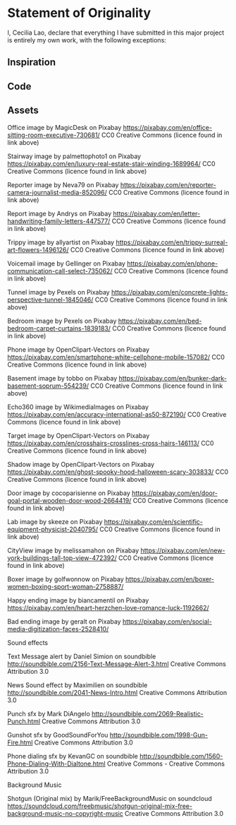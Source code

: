 # Statement of Originality

I, Cecilia Lao, declare that everything I have submitted in this major
project is entirely my own work, with the following exceptions:

## Inspiration

## Code

## Assets

Office image by MagicDesk on Pixabay
https://pixabay.com/en/office-sitting-room-executive-730681/
CC0 Creative Commons (licence found in link above)

Stairway image by palmettophoto1 on Pixabay
https://pixabay.com/en/luxury-real-estate-stair-winding-1689964/
CC0 Creative Commons (licence found in link above)

Reporter image by Neva79 on Pixabay
https://pixabay.com/en/reporter-camera-journalist-media-852096/
CC0 Creative Commons (licence found in link above)

Report image by Andrys on Pixabay
https://pixabay.com/en/letter-handwriting-family-letters-447577/
CC0 Creative Commons (licence found in link above)

Trippy image by allyartist on Pixabay
https://pixabay.com/en/trippy-surreal-art-flowers-1496126/
CC0 Creative Commons (licence found in link above)

Voicemail image by Gellinger on Pixabay
https://pixabay.com/en/phone-communication-call-select-735062/
CC0 Creative Commons (licence found in link above)

Tunnel image by Pexels on Pixabay
https://pixabay.com/en/concrete-lights-perspective-tunnel-1845046/
CC0 Creative Commons (licence found in link above)

Bedroom image by Pexels on Pixabay
https://pixabay.com/en/bed-bedroom-carpet-curtains-1839183/
CC0 Creative Commons (licence found in link above)

Phone image by OpenClipart-Vectors on Pixabay
https://pixabay.com/en/smartphone-white-cellphone-mobile-157082/
CC0 Creative Commons (licence found in link above)

Basement image by tobbo on Pixabay
https://pixabay.com/en/bunker-dark-basement-soprum-554239/
CC0 Creative Commons (licence found in link above)

Echo360 image by WikimediaImages on Pixabay
https://pixabay.com/en/accuracy-international-as50-872190/
CC0 Creative Commons (licence found in link above)

Target image by OpenClipart-Vectors on Pixabay
https://pixabay.com/en/crosshairs-crosslines-cross-hairs-146113/
CC0 Creative Commons (licence found in link above)

Shadow image by OpenClipart-Vectors on Pixabay
https://pixabay.com/en/ghost-spooky-hood-halloween-scary-303833/
CC0 Creative Commons (licence found in link above)

Door image by cocoparisienne on Pixabay
https://pixabay.com/en/door-goal-portal-wooden-door-wood-2664419/
CC0 Creative Commons (licence found in link above)

Lab image by skeeze on Pixabay
https://pixabay.com/en/scientific-equipment-physicist-2040795/
CC0 Creative Commons (licence found in link above)

CityView image by melissamahon on Pixabay
https://pixabay.com/en/new-york-buildings-tall-top-view-472392/
CC0 Creative Commons (licence found in link above)

Boxer image by golfwonnow on Pixabay
https://pixabay.com/en/boxer-women-boxing-sport-woman-2758887/

Happy ending image by biancamentil on Pixabay
https://pixabay.com/en/heart-herzchen-love-romance-luck-1192662/

Bad ending image by geralt on Pixabay
https://pixabay.com/en/social-media-digitization-faces-2528410/

Sound effects

Text Message alert by Daniel Simion on soundbible
http://soundbible.com/2156-Text-Message-Alert-3.html
Creative Commons Attribution 3.0

News Sound effect by Maximilien on soundbible
http://soundbible.com/2041-News-Intro.html
Creative Commons Attribution 3.0

Punch sfx by Mark DiAngelo
http://soundbible.com/2069-Realistic-Punch.html
Creative Commons Attribution 3.0

Gunshot sfx by GoodSoundForYou
http://soundbible.com/1998-Gun-Fire.html
Creative Commons Attribution 3.0

Phone dialing sfx by KevanGC on soundbible
http://soundbible.com/1560-Phone-Dialing-With-Dialtone.html
Creative Commons - Creative Commons Attribution 3.0

Background Music

Shotgun (Original mix) by Marik/FreeBackgroundMusic on soundcloud
https://soundcloud.com/freebmusic/shotgun-original-mix-free-background-music-no-copyright-music
Creative Commons Attribution 3.0
